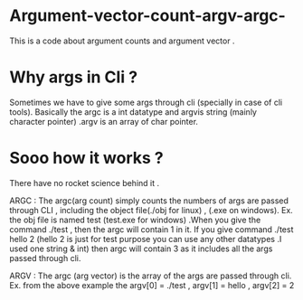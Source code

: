 # Argument-vector-count-argv-argc-
This is a code about argument counts and argument vector . 

# Why args in Cli ?
Sometimes we have to give some args through cli (specially in case of cli tools). Basically the argc is a int datatype and argvis string (mainly character pointer) .argv is an array of char pointer.

# Sooo how it works ?
There have no rocket science behind it . 

ARGC : The argc(arg count) simply counts the numbers of args are passed through CLI , including the 
object file(./obj for linux) , (.exe on windows).
 Ex. the obj file is named test (test.exe for windows) .When you give the command ./test , then the argc will contain 1 in it. If you 
 give command ./test hello 2 (hello 2 is just for test purpose you can use any other datatypes .I used one string & int) then argc 
 will contain 3 as it includes all the args passed through cli.

ARGV : The argc (arg vector) is the array of the args are passed through cli. 
Ex. from the above example the argv[0] = ./test , argv[1] = hello , argv[2] = 2
